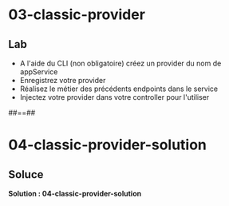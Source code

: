 <!-- .slide: class="exercice" -->
# 03-classic-provider
## Lab
- A l'aide du CLI (non obligatoire) créez un provider du nom de appService
- Enregistrez votre provider
- Réalisez le métier des précédents endpoints dans le service
- Injectez votre provider dans votre controller pour l'utiliser

##==##

<!-- .slide: class="exercice" -->
# 04-classic-provider-solution
## Soluce

**Solution : 04-classic-provider-solution**
<!-- .element: class="full-center" -->
